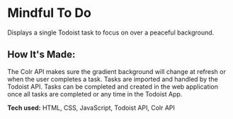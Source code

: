 # Mindful To Do
Displays a single Todoist task to focus on over a peaceful background.

## How It's Made:

The Colr API makes sure the gradient background will change at refresh or when the user completes a task. Tasks are imported and handled by the Todoist API.
Tasks can be completed and created in the web application once all tasks are completed or any time in the Todoist App.

**Tech used:** HTML, CSS, JavaScript, Todoist API, Colr API
